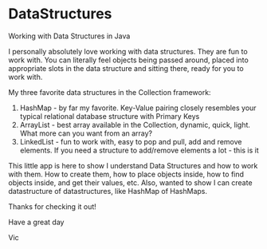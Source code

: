 # DataStructures

Working with Data Structures in Java

I personally absolutely love working with data structures. They are fun to work with. You can literally feel objects being passed around,
placed into appropriate slots in the data structure and sitting there, ready for you to work with.

My three favorite data structures in the Collection framework:
1. HashMap - by far my favorite. Key-Value pairing closely resembles your typical relational database structure with Primary Keys
2. ArrayList - best array available in the Collection, dynamic, quick, light. What more can you want from an array?
3. LinkedList - fun to work with, easy to pop and pull, add and remove elements. If you need a structure to add/remove elements a lot - this is it

This little app is here to show I understand Data Structures and how to work with them. How to create them, how to place objects inside,
how to find objects inside, and get their values, etc. Also, wanted to show I can create datastructure of datastructures, like HashMap of HashMaps.

Thanks for checking it out!

Have a great day

Vic


